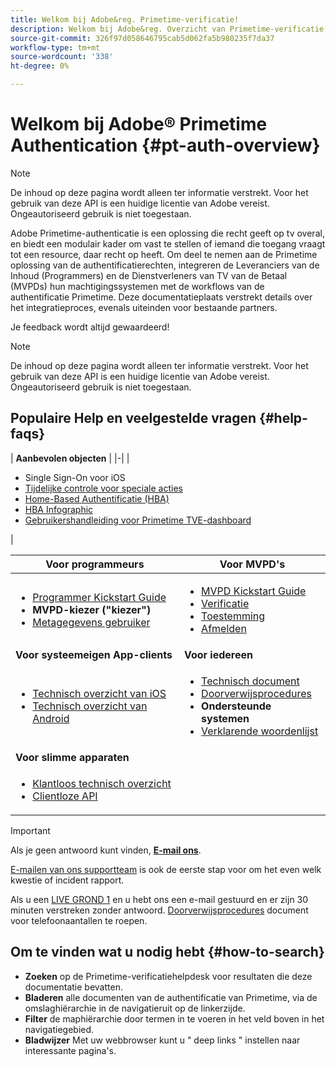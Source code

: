 ```yaml
---
title: Welkom bij Adobe&reg. Primetime-verificatie!
description: Welkom bij Adobe&reg. Overzicht van Primetime-verificatie
source-git-commit: 326f97d058646795cab5d062fa5b980235f7da37
workflow-type: tm+mt
source-wordcount: '338'
ht-degree: 0%

---
```



# Welkom bij Adobe® Primetime Authentication {#pt-auth-overview}

>[!NOTE]
>
>De inhoud op deze pagina wordt alleen ter informatie verstrekt. Voor het gebruik van deze API is een huidige licentie van Adobe vereist. Ongeautoriseerd gebruik is niet toegestaan.

Adobe Primetime-authenticatie is een oplossing die recht geeft op tv overal, en biedt een modulair kader om vast te stellen of iemand die toegang vraagt tot een resource, daar recht op heeft. Om deel te nemen aan de Primetime oplossing van de authentificatierechten, integreren de Leveranciers van de Inhoud (Programmers) en de Dienstverleners van TV van de Betaal (MVPDs) hun machtigingssystemen met de workflows van de authentificatie Primetime. Deze documentatieplaats verstrekt details over het integratieproces, evenals uiteinden voor bestaande partners.

Je feedback wordt altijd gewaardeerd!

>[!NOTE]
>
>De inhoud op deze pagina wordt alleen ter informatie verstrekt. Voor het gebruik van deze API is een huidige licentie van Adobe vereist. Ongeautoriseerd gebruik is niet toegestaan.

## Populaire Help en veelgestelde vragen {#help-faqs}

| **Aanbevolen objecten** | |-| | <ul><li>Single Sign-On voor iOS</li><li>[Tijdelijke controle voor speciale acties](/help/authentication/promotional-temp-pass.md)</li><li>[Home-Based Authentificatie (HBA)](/help/authentication/home-based-authn-tve.md)</li><li>[HBA Infographic](https://dzf8vqv24eqhg.cloudfront.net/userfiles/258/326/ckfinder/files/AdobeNewsletterHBA.pdf)</li><li>[Gebruikershandleiding voor Primetime TVE-dashboard](/help/authentication/tve-dashboard-user-guide.md)</li></ul> |

| **Voor programmeurs** | **Voor MVPD&#39;s** |
|------------------------------------------------------------------------------|-------------------------------------------------------------------------------------------------|
| <ul><li>[Programmer Kickstart Guide](/help/authentication/programmer-kickstart-guide.md)</li><li>**MVPD-kiezer (&quot;kiezer&quot;)**</li><li>[Metagegevens gebruiker](/help/authentication/user-metadata.md)</li></ul> | <ul><li>[MVPD Kickstart Guide](/help/authentication/mvpd-kickstart-guide.md)</li><li>[Verificatie](/help/authentication/authn-usecase.md)</li><li>[Toestemming](/help/authentication/authz-usecase.md)</li><li>[Afmelden](/help/authentication/usecase-mvpd-logout.md)</li></ul> |
| **Voor systeemeigen App-clients** | **Voor iedereen** |
| <ul><li>[Technisch overzicht van iOS](/help/authentication/iostvos-sdk-overview.md)</li><li>[Technisch overzicht van Android](/help/authentication/android-sdk-overview.md)</li></ul> | <ul><li>[Technisch document](/help/authentication/technical-paper.md)</li><li>[Doorverwijsprocedures](/help/authentication/escalation-procedures.md)</li><li>**Ondersteunde systemen**</li><li>[Verklarende woordenlijst](/help/authentication/glossary.md)</li></ul> |
| **Voor slimme apparaten** |  |
| <ul><li>[Klantloos technisch overzicht](/help/authentication/rest-api-overview.md)</li><li>[Clientloze API](/help/authentication/rest-api-reference.md)</li></ul> |  |

>[!IMPORTANT]
>
>Als je geen antwoord kunt vinden, [**E-mail ons**](mailto:tve-support@adobe.com).
>
>[E-mailen van ons supportteam](mailto:tve-support@adobe.com) is ook de eerste stap voor om het even welk kwestie of incident rapport.
>
>Als u een [LIVE GROND 1](/help/authentication/escalation-procedures.md) en u hebt ons een e-mail gestuurd en er zijn 30 minuten verstreken zonder antwoord. [Doorverwijsprocedures](/help/authentication/escalation-procedures.md) document voor telefoonaantallen te roepen.


## Om te vinden wat u nodig hebt {#how-to-search}

* **Zoeken** op de Primetime-verificatiehelpdesk voor resultaten die deze documentatie bevatten.
* **Bladeren** alle documenten van de authentificatie van Primetime, via de omslaghiërarchie in de navigatieruit op de linkerzijde.
* **Filter** de maphiërarchie door termen in te voeren in het veld boven in het navigatiegebied.
* **Bladwijzer** Met uw webbrowser kunt u &quot; deep links &quot; instellen naar interessante pagina&#39;s.
